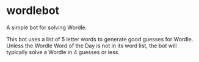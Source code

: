 # wordlebot
A simple bot for solving Wordle.

This bot uses a list of 5 letter words to generate good guesses for Wordle. Unless the Wordle Word of the Day is not in its word list, 
the bot will typically solve a Wordle in 4 guesses or less.
